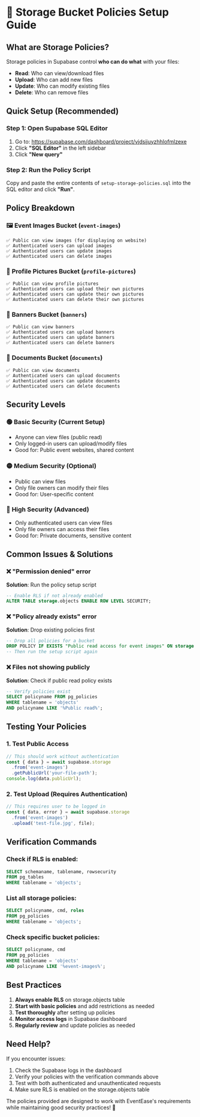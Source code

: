 # 🔐 Storage Bucket Policies Setup Guide

## What are Storage Policies?

Storage policies in Supabase control **who can do what** with your files:
- **Read**: Who can view/download files
- **Upload**: Who can add new files
- **Update**: Who can modify existing files
- **Delete**: Who can remove files

## Quick Setup (Recommended)

### Step 1: Open Supabase SQL Editor
1. Go to: https://supabase.com/dashboard/project/vjdsijuyzhhlofmlzexe
2. Click **"SQL Editor"** in the left sidebar
3. Click **"New query"**

### Step 2: Run the Policy Script
Copy and paste the entire contents of `setup-storage-policies.sql` into the SQL editor and click **"Run"**.

## Policy Breakdown

### 🖼️ **Event Images Bucket** (`event-images`)
```
✅ Public can view images (for displaying on website)
✅ Authenticated users can upload images
✅ Authenticated users can update images
✅ Authenticated users can delete images
```

### 👤 **Profile Pictures Bucket** (`profile-pictures`)
```
✅ Public can view profile pictures
✅ Authenticated users can upload their own pictures
✅ Authenticated users can update their own pictures
✅ Authenticated users can delete their own pictures
```

### 🎨 **Banners Bucket** (`banners`)
```
✅ Public can view banners
✅ Authenticated users can upload banners
✅ Authenticated users can update banners
✅ Authenticated users can delete banners
```

### 📄 **Documents Bucket** (`documents`)
```
✅ Public can view documents
✅ Authenticated users can upload documents
✅ Authenticated users can update documents
✅ Authenticated users can delete documents
```

## Security Levels

### 🟢 **Basic Security (Current Setup)**
- Anyone can view files (public read)
- Only logged-in users can upload/modify files
- Good for: Public event websites, shared content

### 🟡 **Medium Security (Optional)**
- Public can view files
- Only file owners can modify their files
- Good for: User-specific content

### 🔴 **High Security (Advanced)**
- Only authenticated users can view files
- Only file owners can access their files
- Good for: Private documents, sensitive content

## Common Issues & Solutions

### ❌ **"Permission denied" error**
**Solution**: Run the policy setup script
```sql
-- Enable RLS if not already enabled
ALTER TABLE storage.objects ENABLE ROW LEVEL SECURITY;
```

### ❌ **"Policy already exists" error**
**Solution**: Drop existing policies first
```sql
-- Drop all policies for a bucket
DROP POLICY IF EXISTS "Public read access for event images" ON storage.objects;
-- Then run the setup script again
```

### ❌ **Files not showing publicly**
**Solution**: Check if public read policy exists
```sql
-- Verify policies exist
SELECT policyname FROM pg_policies 
WHERE tablename = 'objects' 
AND policyname LIKE '%Public read%';
```

## Testing Your Policies

### 1. Test Public Access
```javascript
// This should work without authentication
const { data } = await supabase.storage
  .from('event-images')
  .getPublicUrl('your-file-path');
console.log(data.publicUrl);
```

### 2. Test Upload (Requires Authentication)
```javascript
// This requires user to be logged in
const { data, error } = await supabase.storage
  .from('event-images')
  .upload('test-file.jpg', file);
```

## Verification Commands

### Check if RLS is enabled:
```sql
SELECT schemaname, tablename, rowsecurity 
FROM pg_tables 
WHERE tablename = 'objects';
```

### List all storage policies:
```sql
SELECT policyname, cmd, roles 
FROM pg_policies 
WHERE tablename = 'objects';
```

### Check specific bucket policies:
```sql
SELECT policyname, cmd 
FROM pg_policies 
WHERE tablename = 'objects' 
AND policyname LIKE '%event-images%';
```

## Best Practices

1. **Always enable RLS** on storage.objects table
2. **Start with basic policies** and add restrictions as needed
3. **Test thoroughly** after setting up policies
4. **Monitor access logs** in Supabase dashboard
5. **Regularly review** and update policies as needed

## Need Help?

If you encounter issues:
1. Check the Supabase logs in the dashboard
2. Verify your policies with the verification commands above
3. Test with both authenticated and unauthenticated requests
4. Make sure RLS is enabled on the storage.objects table

The policies provided are designed to work with EventEase's requirements while maintaining good security practices! 🚀
